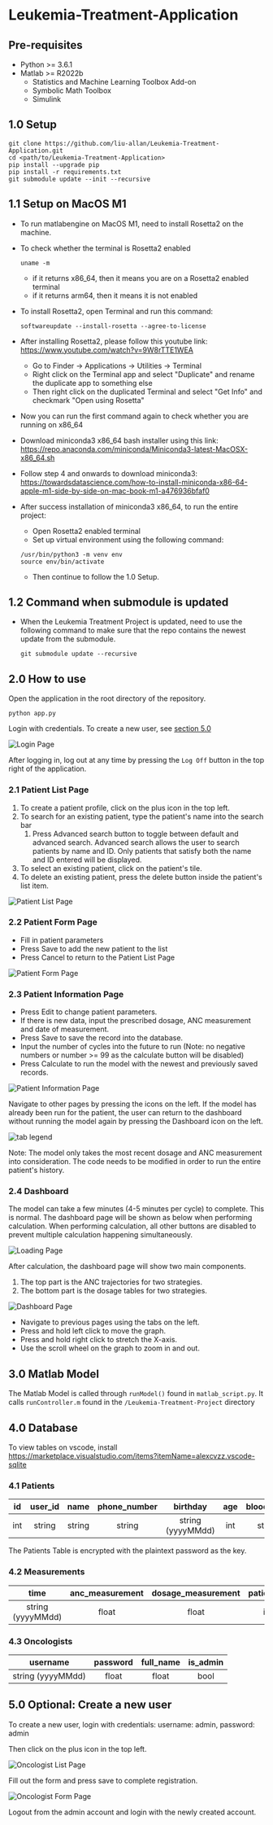 # Leukemia-Treatment-Application

## Pre-requisites

- Python >= 3.6.1
- Matlab >= R2022b
  - Statistics and Machine Learning Toolbox Add-on
  - Symbolic Math Toolbox
  - Simulink

## 1.0 Setup

```
git clone https://github.com/liu-allan/Leukemia-Treatment-Application.git
cd <path/to/Leukemia-Treatment-Application>
pip install --upgrade pip
pip install -r requirements.txt
git submodule update --init --recursive
```

## 1.1 Setup on MacOS M1 

- To run matlabengine on MacOS M1, need to install Rosetta2 on the machine. 
- To check whether the terminal is Rosetta2 enabled
  ```
  uname -m
  ```
  - if it returns x86_64, then it means you are on a Rosetta2 enabled terminal
  - if it returns arm64, then it means it is not enabled

- To install Rosetta2, open Terminal and run this command:
  ```
  softwareupdate --install-rosetta --agree-to-license
  ```
- After installing Rosetta2, please follow this youtube link: https://www.youtube.com/watch?v=9W8rTTE1WEA
  - Go to Finder -> Applications -> Utilities -> Terminal
  - Right click on the Terminal app and select "Duplicate" and rename the duplicate app to something else
  - Then right click on the duplicated Terminal and select "Get Info" and checkmark "Open using Rosetta"

- Now you can run the first command again to check whether you are running on x86_64

- Download miniconda3 x86_64 bash installer using this link: https://repo.anaconda.com/miniconda/Miniconda3-latest-MacOSX-x86_64.sh
- Follow step 4 and onwards to download miniconda3: https://towardsdatascience.com/how-to-install-miniconda-x86-64-apple-m1-side-by-side-on-mac-book-m1-a476936bfaf0

- After success installation of miniconda3 x86_64, to run the entire project:
  - Open Rosetta2 enabled terminal
  - Set up virtual environment using the following command:
  ```
  /usr/bin/python3 -m venv env
  source env/bin/activate 
  ```
  - Then continue to follow the 1.0 Setup.

## 1.2 Command when submodule is updated
- When the Leukemia Treatment Project is updated, need to use the following command to make sure that the repo contains the newest update from the submodule.
  ```
  git submodule update --recursive
  ```
 
## 2.0 How to use

Open the application in the root directory of the repository.
```
python app.py
```
Login with credentials. To create a new user, see [section 5.0](https://github.com/liu-allan/Leukemia-Treatment-Application/tree/documentation#40-optional-create-a-new-user)

![Login Page](https://user-images.githubusercontent.com/44624612/231532389-985b40ae-3497-4cc1-8cf8-b46936e97597.png)

After logging in, log out at any time by pressing the `Log Off` button in the top right of the application. 

### 2.1 Patient List Page

1. To create a patient profile, click on the plus icon in the top left.
2. To search for an existing patient, type the patient's name into the search bar
    1. Press Advanced search button to toggle between default and advanced search. Advanced search allows the user to search patients by name and ID. Only patients that satisfy both the name and ID entered will be displayed.
3. To select an existing patient, click on the patient's tile.
4. To delete an existing patient, press the delete button inside the patient's list item.

![Patient List Page](https://user-images.githubusercontent.com/44624612/231534114-3fa2d8e7-ed4e-4fb9-8d4f-28473c73a298.png)

### 2.2 Patient Form Page

- Fill in patient parameters 
- Press Save to add the new patient to the list
- Press Cancel to return to the Patient List Page

![Patient Form Page](https://user-images.githubusercontent.com/44624612/231534394-62da01d8-dfd0-48ec-a9c6-9082e1b726ce.png)

### 2.3 Patient Information Page

- Press Edit to change patient parameters.
- If there is new data, input the prescribed dosage, ANC measurement and date of measurement.
- Press Save to save the record into the database.
- Input the number of cycles into the future to run (Note: no negative numbers or number >= 99 as the calculate button will be disabled)
- Press Calculate to run the model with the newest and previously saved records. 

![Patient Information Page](https://user-images.githubusercontent.com/44624612/231534625-c6de4f25-946d-4278-98df-4cd431252e2e.png)

Navigate to other pages by pressing the icons on the left. If the model has already been run for the patient, the user can return to the dashboard without running the model again by pressing the Dashboard icon on the left. 

![tab legend](https://user-images.githubusercontent.com/44624435/230222852-0e2b3d38-e36b-417c-b5ba-2b42753016fa.png)

Note: The model only takes the most recent dosage and ANC measurement into consideration. The code needs to be modified in order to run the entire patient's history.


### 2.4 Dashboard

The model can take a few minutes (4-5 minutes per cycle) to complete. This is normal. The dashboard page will be shown as below when performing calculation. When performing calculation, all other buttons are disabled to prevent multiple calculation happening simultaneously. 

![Loading Page](https://user-images.githubusercontent.com/44624612/231534968-4b815a1b-865f-40bb-a9c3-83cf943a0eaa.png)

After calculation, the dashboard page will show two main components.
1. The top part is the ANC trajectories for two strategies. 
2. The bottom part is the dosage tables for two strategies.

![Dashboard Page](https://user-images.githubusercontent.com/44624612/231587587-8ac735a0-17ca-4ce1-bbc0-e6165d7022c6.png)

- Navigate to previous pages using the tabs on the left.
- Press and hold left click to move the graph.
- Press and hold right click to stretch the X-axis.
- Use the scroll wheel on the graph to zoom in and out.

## 3.0 Matlab Model

The Matlab Model is called through `runModel()` found in `matlab_script.py`. It calls `runController.m` found in the `/Leukemia-Treatment-Project` directory 

## 4.0 Database

To view tables on vscode, install https://marketplace.visualstudio.com/items?itemName=alexcvzz.vscode-sqlite

### 4.1 Patients

| id | user_id | name |phone_number|birthday|age|blood_type|all_type|weight|height|body_surface_area|oncologist_id| 
|:--:|:-------:|:----:|:----------:|:------:|:-:|:--------:|:------:|:----:|:-----|:---------------:|:-----------:|
|int|string|string|string|string (yyyyMMdd)|int|string|string|float|float|float|string|

The Patients Table is encrypted with the plaintext password as the key.

### 4.2 Measurements

|time|anc_measurement|dosage_measurement|patient_id|
|:--:|:-------------:|:----------------:|:--------:|
|string (yyyyMMdd)|float|float|int|

### 4.3 Oncologists

|username|password|full_name|is_admin|
|:------:|:------:|:-------:|:------:|
|string (yyyyMMdd)|float|float|bool|



## 5.0 Optional: Create a new user

To create a new user, login with credentials: username: admin, password: admin

Then click on the plus icon in the top left.

![Oncologist List Page](https://user-images.githubusercontent.com/44624612/231537908-f74c2d53-4287-4c5c-b141-e8334a6decbe.png)

Fill out the form and press save to complete registration.

![Oncologist Form Page](https://user-images.githubusercontent.com/44624612/231538052-befdcb2c-4cd9-4a63-8279-a2ba7d2889f0.png)

Logout from the admin account and login with the newly created account.



